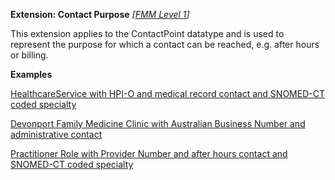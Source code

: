 **Extension: Contact Purpose** *[[FMM Level 1](guidance.html)]*

This extension applies to the ContactPoint datatype and is used to represent the purpose for which a contact can be reached, e.g. after hours or billing.


**Examples**

[HealthcareService with HPI-O and medical record contact and SNOMED-CT coded specialty](HealthcareService-example0.html)

[Devonport Family Medicine Clinic with Australian Business Number and administrative contact](Organization-example3.html)

[Practitioner Role with Provider Number and after hours contact and SNOMED-CT coded specialty](PractitionerRole-example0.html)


